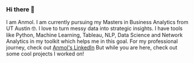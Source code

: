 ### Hi there 👋
I am Anmol. I am currently pursuing my Masters in Business Analytics from UT Austin :nerd_face:.
I love to turn messy data into strategic insights. I have tools like Python, Machine Learning, Tableau, NLP, Data Science and Network Analytics in my toolkit which helps me in this goal. 
For my professional journey, check out [Anmol's LinkedIn]( https://www.linkedin.com/in/anmol-agrawal/)
But while you are here, check out some cool projects I worked on!

<!--
**Anmol1311/Anmol1311** is a ✨ _special_ ✨ repository because its `README.md` (this file) appears on your GitHub profile.

Here are some ideas to get you started:

- 🔭 I’m currently working on ...
- 🌱 I’m currently learning ...
- 👯 I’m looking to collaborate on ...
- 🤔 I’m looking for help with ...
- 💬 Ask me about ...
- 📫 How to reach me: ...
- 😄 Pronouns: ...
- ⚡ Fun fact: ...
-->
